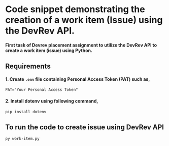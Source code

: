 # Code snippet demonstrating the creation of a work item (Issue) using the DevRev API.

 #### First task of Devrev placement assignment to utilize the DevRev API to create a work item (issue) using Python.

 ## Requirements
 #### 1. Create `.env` file containing Personal Access Token (PAT) such as,
 ```
 PAT="Your Personal Access Token"
 ```
 #### 2. Install dotenv using following command,
 ```
 pip install dotenv
 ```

 ## To run the code to create issue using DevRev API
 ```
 py work-item.py
 ```